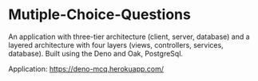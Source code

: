 # Mutiple-Choice-Questions

An application with three-tier architecture (client, server, database) and a layered architecture with four layers (views, controllers, services, database). 
Built using the Deno and Oak, PostgreSql.

Application: https://deno-mcq.herokuapp.com/

